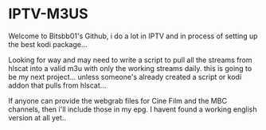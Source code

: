 # IPTV-M3US

Welcome to Bitsbb01's Github, i do a lot in IPTV and in process of setting up the best kodi package...


Looking for way and may need to write a script to pull all the streams from hlscat into a valid m3u with only the working streams daily. this is going to be my next project... unless someone's already created a script or kodi addon that pulls from hlscat... 



If anyone can provide the webgrab files for Cine Film and the MBC channels, then i'll include those in my epg. I havent found a working english version at all yet..


